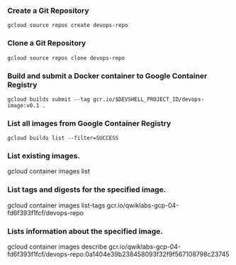 
### Create a Git Repository
```
gcloud source repos create devops-repo
```

### Clone a Git Repository
```
gcloud source repos clone devops-repo
```

### Build and submit a Docker container to Google Container Registry
```
gcloud builds submit --tag gcr.io/$DEVSHELL_PROJECT_ID/devops-image:v0.1 .
```


### List all images from Google Container Registry
```
gcloud builds list --filter=SUCCESS
```
### List existing images.
gcloud container images list

### List tags and digests for the specified image.
gcloud container images list-tags gcr.io/qwiklabs-gcp-04-fd6f393f1fcf/devops-repo

### Lists information about the specified image.

gcloud container images describe gcr.io/qwiklabs-gcp-04-fd6f393f1fcf/devops-repo:0a1404e39b238458093f32f9f567108798c23745